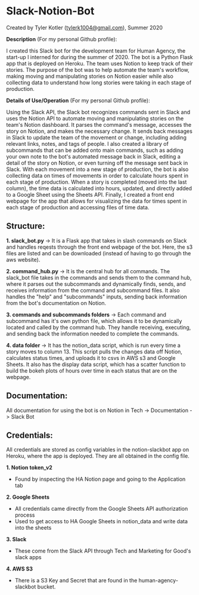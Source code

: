 # Slack-Notion-Bot
Created by Tyler Kotler (tylerk1004@gmail.com), Summer 2020


**Description** (For my personal Github profile):

I created this Slack bot for the development team for Human Agency, the start-up I interned for during the summer of 2020. The bot is a Python Flask app that is deployed on Heroku. The team uses Notion to keep track of their stories. The purpose of the bot was to help automate the team's workflow, making moving and manipulating stories on Notion easier while also collecting data to understand how long stories were taking in each stage of production.

**Details of Use/Operation** (For my personal Github profile):

Using the Slack API, the Slack bot recognizes commands sent in Slack and uses the Notion API to automate moving and manipulating stories on the team's Notion dashboard. It parses the command's message, accesses the story on Notion, and makes the necessary change. It sends back messages in Slack to update the team of the movement or change, including adding relevant links, notes, and tags of people. I also created a library of subcommands that can be added onto main commands, such as adding your own note to the bot's automated message back in Slack, editing a detail of the story on Notion, or even turning off the message sent back in Slack. With each movement into a new stage of production, the bot is also collecting data on times of movements in order to calculate hours spent in each stage of production. When a story is completed (moved into the last column), the time data is calculated into hours, updated, and directly added to a Google Sheet using the Sheets API. Finally, I created a front end webpage for the app that allows for visualizing the data for times spent in each stage of production and accessing files of time data. 


## Structure:
**1. slack_bot.py** -> It is a Flask app that takes in slash commands on Slack and handles reqests through the front end webpage of the bot. Here, the s3 files are listed and can be downloaded (instead of having to go through the aws website).

**2. command_hub.py** -> It is the central hub for all commands. The slack_bot file takes in the commands and sends them to the command hub, where it parses out the subcommands and dynamically finds, sends, and receives information from the command and subcommand files. It also handles the "help" and "subcommands" inputs, sending back information from the bot's documentation on Notion.

**3. commands and subcommands folders** -> Each command and subcommand has it's own python file, which allows it to be dynamically located and called by the command hub. They handle receiving, executing, and sending back the information needed to complete the commands.

**4. data folder** -> It has the notion_data script, which is run every time a story moves to column 13. This script pulls the changes data off Notion, calculates status times, and uploads it to csvs in AWS s3 and Google Sheets. It also has the display data script, which has a scatter function to build the bokeh plots of hours over time in each status that are on the webpage.

## Documentation:
All documentation for using the bot is on Notion in Tech -> Documentation -> Slack Bot

## Credentials:
All credentials are stored as config variables in the notion-slackbot app on Heroku, where the app is deployed. They are all obtained in the config file.

**1. Notion token_v2**
  - Found by inspecting the HA Notion page and going to the Application tab
  
**2. Google Sheets**
  - All credentials came directly from the Google Sheets API authorization process
  - Used to get access to HA Google Sheets in notion_data and write data into the sheets
  
**3. Slack**
 - These come from the Slack API through Tech and Marketing for Good's slack apps
 
 **4. AWS S3**
  - There is a S3 Key and Secret that are found in the human-agency-slackbot bucket.
 
 
